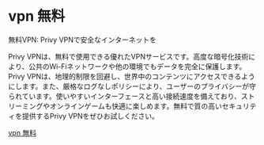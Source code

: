 # vpn 無料

無料VPN: Privy VPNで安全なインターネットを

Privy VPNは、無料で使用できる優れたVPNサービスです。高度な暗号化技術により、公共のWi-Fiネットワークや他の環境でもデータを完全に保護します。Privy VPNは、地理的制限を回避し、世界中のコンテンツにアクセスできるようにします。また、厳格なログなしポリシーにより、ユーザーのプライバシーが守られています。使いやすいインターフェースと高い接続速度を備えており、ストリーミングやオンラインゲームも快適に楽しめます。無料で質の高いセキュリティを提供するPrivy VPNをぜひお試しください。

[vpn 無料](https://play.google.com/store/apps/details?id=com.privy.proxy)
